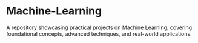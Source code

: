 # Machine-Learning
A repository showcasing practical projects on Machine Learning, covering foundational concepts, advanced techniques, and real-world applications.
